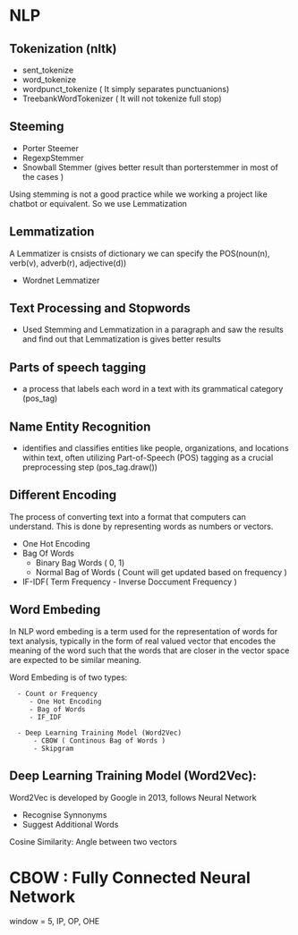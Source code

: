# NLP 

## Tokenization (nltk)
  - sent_tokenize
  - word_tokenize
  - wordpunct_tokenize ( It simply separates punctuanions)
  - TreebankWordTokenizer ( It will not tokenize full stop)

## Steeming
  -  Porter Steemer
  -  RegexpStemmer
  -  Snowball Stemmer (gives better result than porterstemmer in most of the cases )

Using stemming is not a good practice while we working a project like chatbot or equivalent. So we use Lemmatization


## Lemmatization
 A Lemmatizer is cnsists of dictionary we can specify the POS(noun(n), verb(v), adverb(r), adjective(d))
  -  Wordnet Lemmatizer


## Text Processing and Stopwords
  - Used Stemming and Lemmatization in a paragraph and saw the results and find out that Lemmatization is gives better results

## Parts of speech tagging 
  -  a process that labels each word in a text with its grammatical category (pos_tag)

## Name Entity Recognition 
  - identifies and classifies entities like people, organizations, and locations within text, often utilizing Part-of-Speech (POS) tagging as a crucial preprocessing step (pos_tag.draw())

## Different Encoding 
 The process of converting text into a format that computers can understand. This is done by representing words as numbers or vectors. 
   - One Hot Encoding
   - Bag Of Words
      - Binary Bag Words ( 0, 1)
      - Normal Bag of Words ( Count will get updated based on frequency )
   - IF-IDF( Term Frequency - Inverse Doccument Frequency )

## Word Embeding 
   In NLP word embeding is a term used for the representation of words for text analysis, typically in the form of real valued vector that encodes the meaning of the word such that the words that are closer in the vector space are expected to be similar meaning.
   
   Word Embeding is of two types: 
     
      - Count or Frequency
         - One Hot Encoding
         - Bag of Words
         - IF_IDF
       
      - Deep Learning Training Model (Word2Vec)
          - CBOW ( Continous Bag of Words )
          - Skipgram


  
  ## Deep Learning Training Model (Word2Vec):
  Word2Vec is developed by Google in 2013, follows Neural Network
  - Recognise Synnonyms
  - Suggest Additional Words

  Cosine Similarity: Angle between two vectors

  # CBOW : Fully Connected Neural Network
   window = 5, IP, OP, OHE 
  
